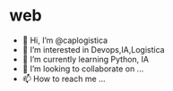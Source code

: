 # web
- 👋 Hi, I’m @caplogistica
- 👀 I’m interested in Devops,IA,Logistica
- 🌱 I’m currently learning Python, IA 
- 💞️ I’m looking to collaborate on ...
- 📫 How to reach me ...

<!---
caplogistica/caplogistica is a ✨ special ✨ repository because its `README.md` (this file) appears on your GitHub profile.
You can click the Preview link to take a look at your changes.
--->
